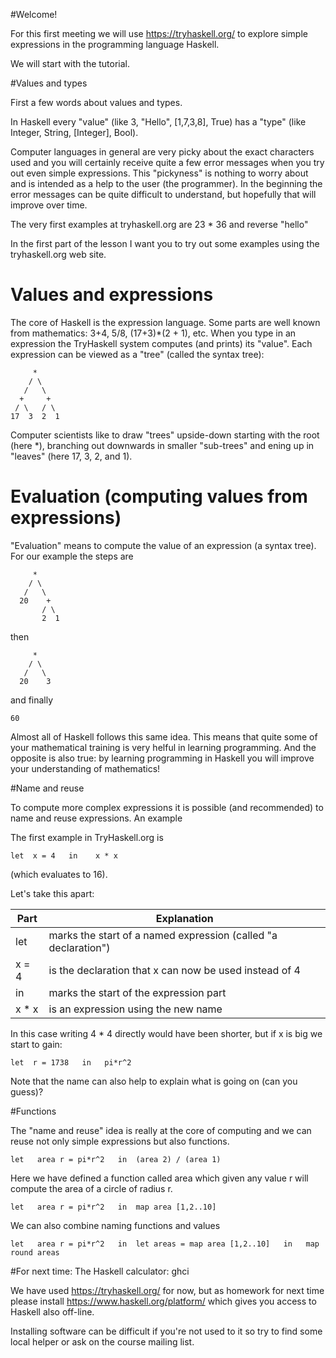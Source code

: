 #Welcome!

For this first meeting we will use 
  https://tryhaskell.org/
to explore simple expressions in the programming language Haskell.

We will start with the tutorial.

#Values and types

First a few words about values and types.

In Haskell every "value" (like 3, "Hello", [1,7,3,8], True) has a "type" (like Integer, String, [Integer], Bool).

Computer languages in general are very picky about the exact characters used and you will certainly receive quite a few error messages when you try out even simple expressions. This "pickyness" is nothing to worry about and is intended as a help to the user (the programmer). In the beginning the error messages can be quite difficult to understand, but hopefully that will improve over time.

The very first examples at tryhaskell.org are
  23 * 36
and
  reverse "hello"

In the first part of the lesson I want you to try out some examples using the tryhaskell.org web site.

# Values and expressions

The core of Haskell is the expression language. Some parts are well known from mathematics: 3+4, 5/8, (17+3)*(2 + 1), etc.
When you type in an expression the TryHaskell system computes (and prints) its "value".
Each expression can be viewed as a "tree" (called the syntax tree):

         *
        / \
       /   \
      +     +
     / \   / \
    17  3  2  1

Computer scientists like to draw "trees" upside-down starting with the root (here *), branching out downwards in smaller "sub-trees" and ening up in "leaves" (here 17, 3, 2, and 1).

# Evaluation (computing values from expressions)

"Evaluation" means to compute the value of an expression (a syntax tree). For our example the steps are

         *
        / \
       /   \
      20    +
           / \
           2  1

then

         *
        / \
       /   \
      20    3

and finally

    60

Almost all of Haskell follows this same idea. This means that quite some of your mathematical training is very helful in learning programming. And the opposite is also true: by learning programming in Haskell you will improve your understanding of mathematics!

#Name and reuse

To compute more complex expressions it is possible (and recommended) to name and reuse expressions. An example

The first example in TryHaskell.org is

    let  x = 4   in    x * x

(which evaluates to 16).

Let's take this apart:

| Part | Explanation
| ---- | ----
| let      | marks the start of a named expression (called "a declaration")
| x = 4    | is the declaration that x can now be used instead of 4
| in       | marks the start of the expression part
| x * x    | is an expression using the new name  

In this case writing 4 * 4 directly would have been shorter, but if x is big we start to gain:

    let  r = 1738   in   pi*r^2

Note that the name can also help to explain what is going on (can you guess)?

#Functions

The "name and reuse" idea is really at the core of computing and we can reuse not only simple expressions but also functions.

    let   area r = pi*r^2   in  (area 2) / (area 1)

Here we have defined a function called area which given any value r will compute the area of a circle of radius r.

    let   area r = pi*r^2   in  map area [1,2..10]

We can also combine naming functions and values

    let   area r = pi*r^2   in  let areas = map area [1,2..10]   in   map round areas

#For next time: The Haskell calculator: ghci

We have used https://tryhaskell.org/ for now, but as homework for next time please install https://www.haskell.org/platform/ which gives you access to Haskell also off-line.

Installing software can be difficult if you're not used to it so try to find some local helper or ask on the course mailing list.


